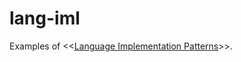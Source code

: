 lang-iml
========

Examples of <<[Language Implementation Patterns](http://www.amazon.com/Language-Implementation-Patterns-Domain-Specific-Programming/dp/193435645X/ref=sr_1_1?s=books&ie=UTF8&qid=1420291937&sr=1-1&keywords=language+implementation+patterns)>>.

